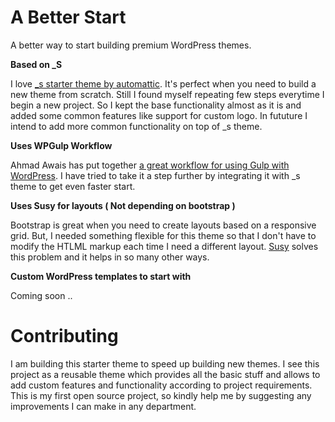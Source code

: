 # A Better Start
A better way to start building premium WordPress themes. 

**Based on _S**

I love [_s starter theme by automattic](https://github.com/Automattic/_s). It's perfect when you need to build a new theme from scratch. Still I found myself repeating few steps everytime I begin a new project. So I kept the base functionality almost as it is and added some common features like support for custom logo. In fututure I intend to add more common functionality on top of _s theme.

**Uses WPGulp Workflow**

Ahmad Awais has put together [a great workflow for using Gulp with WordPress](https://github.com/ahmadawais/WPGulp). I have tried to take it a step further by integrating it with _s theme to get even faster start.

**Uses Susy for layouts ( Not depending on bootstrap )**

Bootstrap is great when you need to create layouts based on a responsive grid. But, I needed something flexible for this theme so that I don't have to modify the HTLML markup each time I need a different layout. [Susy](http://susy.oddbird.net/) solves this problem and it helps in so many other ways.

**Custom WordPress templates to start with**

Coming soon ..

# Contributing

I am building this starter theme to speed up building new themes. I see this project as a reusable theme which provides all the basic stuff and allows to add custom features and functionality according to project requirements. This is my first open source project, so kindly help me by suggesting any improvements I can make in any department. 
